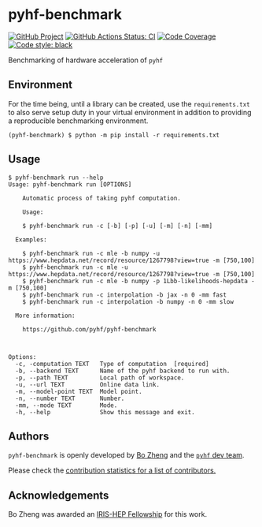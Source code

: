# pyhf-benchmark

[![GitHub Project](https://img.shields.io/badge/GitHub--blue?style=social&logo=GitHub)](https://github.com/pyhf/pyhf-benchmark)
[![GitHub Actions Status: CI](https://github.com/pyhf/pyhf-benchmark/workflows/CI/badge.svg?branch=master)](https://github.com/pyhf/pyhf-benchmark/actions?query=workflow%3ACI+branch%3Amaster)
[![Code Coverage](https://codecov.io/gh/pyhf/pyhf-benchmark/graph/badge.svg?branch=master)](https://codecov.io/gh/pyhf/pyhf-benchmark?branch=master)
[![Code style: black](https://img.shields.io/badge/code%20style-black-000000.svg)](https://github.com/psf/black)

Benchmarking of hardware acceleration of `pyhf`

## Environment

For the time being, until a library can be created, use the `requirements.txt` to also serve setup duty in your virtual environment in addition to providing a reproducible benchmarking environment.

```
(pyhf-benchmark) $ python -m pip install -r requirements.txt
```

## Usage

```
$ pyhf-benchmark run --help
Usage: pyhf-benchmark run [OPTIONS]

    Automatic process of taking pyhf computation.

    Usage:

    $ pyhf-benchmark run -c [-b] [-p] [-u] [-m] [-n] [-mm]

  Examples:

    $ pyhf-benchmark run -c mle -b numpy -u https://www.hepdata.net/record/resource/1267798?view=true -m [750,100]
    $ pyhf-benchmark run -c mle -u https://www.hepdata.net/record/resource/1267798?view=true -m [750,100]
    $ pyhf-benchmark run -c mle -b numpy -p 1Lbb-likelihoods-hepdata -m [750,100]
    $ pyhf-benchmark run -c interpolation -b jax -n 0 -mm fast
    $ pyhf-benchmark run -c interpolation -b numpy -n 0 -mm slow

  More information:

    https://github.com/pyhf/pyhf-benchmark



Options:
  -c, -computation TEXT   Type of computation  [required]
  -b, --backend TEXT      Name of the pyhf backend to run with.
  -p, --path TEXT         Local path of workspace.
  -u, --url TEXT          Online data link.
  -m, --model-point TEXT  Model point.
  -n, --number TEXT       Number.
  -mm, --mode TEXT        Mode.
  -h, --help              Show this message and exit.
```



## Authors

`pyhf-benchmark` is openly developed by [Bo Zheng](https://iris-hep.org/fellows/BoZheng.html) and the [`pyhf` dev team](https://scikit-hep.org/pyhf/#authors).

Please check the [contribution statistics for a list of contributors.](https://github.com/pyhf/pyhf-benchmark/graphs/contributors)

## Acknowledgements

Bo Zheng was awarded an [IRIS-HEP Fellowship](https://iris-hep.org/fellows/BoZheng.html) for this work.
